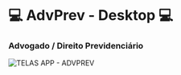 # 💻 AdvPrev - Desktop :computer:
### Advogado / Direito Previdenciário
 
![TELAS APP - ADVPREV](https://user-images.githubusercontent.com/76967004/112208513-2fcbcb00-8bf7-11eb-8b7a-7e731c609a15.png)

